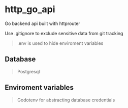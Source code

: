 # http_go_api

Go backend api built with httprouter

Use .gitignore to exclude sensitive data from git tracking

> .env is used to hide enviroment variables

## Database

> Postgresql

## Enviroment variables

> Godotenv for abstracting database credentials
